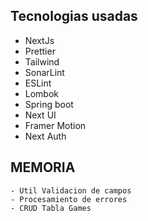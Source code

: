 ## Tecnologias usadas

- NextJs
- Prettier
- Tailwind
- SonarLint
- ESLint
- Lombok
- Spring boot
- Next UI
- Framer Motion
- Next Auth

## MEMORIA

    - Util Validacion de campos
    - Procesamiento de errores
    - CRUD Tabla Games
